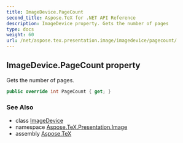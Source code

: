 ```yaml
---
title: ImageDevice.PageCount
second_title: Aspose.TeX for .NET API Reference
description: ImageDevice property. Gets the number of pages
type: docs
weight: 60
url: /net/aspose.tex.presentation.image/imagedevice/pagecount/
---
```

## ImageDevice.PageCount property

Gets the number of pages.

```csharp
public override int PageCount { get; }
```

### See Also

* class [ImageDevice](../)
* namespace [Aspose.TeX.Presentation.Image](../../imagedevice/)
* assembly [Aspose.TeX](../../../)


